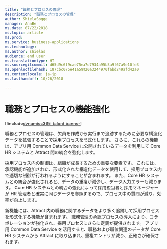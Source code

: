 ```yaml
---
title: "職務とプロセスの管理"
description: "職務とプロセスの管理"
author: ShielaSogge
manager: AnnBe
ms.date: 07/22/2018
ms.topic: article
ms.prod: 
ms.service: business-applications
ms.technology: 
ms.author: shielas
audience: end user
ms.translationtype: HT
ms.sourcegitcommit: d65d9c6f9cae75ea7d7934a95b3a9f67a9e10fe3
ms.openlocfilehash: 187cbc075e41a59820a3244970fabd249afd42a0
ms.contentlocale: ja-jp
ms.lasthandoff: 10/26/2018

---
```


# <a name="job-and-process-enhancements"></a>職務とプロセスの機能強化

[!include[dynamics365-talent banner](../../includes/dynamics365-talent.md)]

職務とプロセスの管理は、欠員を作成から実行まで追跡するために必要な構造化データを拡張することで採用プロセスを形式化します。
さらに、これらの機能は、アプリ用 Common Data Service に公開されているデータを利用して Core HR システムと Attract 間の統合を強化します。

採用プロセス内の制御は、組織が成長するための重要な要素です。 これには、承認機能が追加された、形式化された構造化データを使用して、採用プロセス内で適切な制御が行われるようにすることが含まれます。 また、Core HR システムとの統合が強化されると、データの重複が減少し、データ入力エラーも減ります。 Core HR システムとの統合の強化によって採用担当者と採用マネージャーが HR 管理者と確実に同じデータを参照するので、プロセス中の質問が減り、効率が向上します。

新機能には、Attract 内の職務に関するデータをより多く追跡して採用プロセスを形式化する機能が含まれます。 職務管理の承認プロセスの導入により、コラボレーションが強化され、採用プロセスにさらに定義が提供されます。 アプリ用 Common Data Service を活用すると、職務および職位関連のデータが Core HR システムから Attract に取り込まれ、重複エントリが減り、正確さが確保されます。

<!--
## Who uses this feature
These features are intended for recruiters and hiring managers and will work
without any additional setup.
## Setup required
Some of the capabilities in this feature will require each user to have a
license to LinkedIn Recruiter.
## Availability
Cloud
## Regional availability
Global
-->

